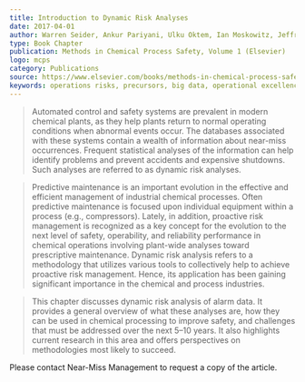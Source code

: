 ```yaml
---
title: Introduction to Dynamic Risk Analyses
date: 2017-04-01
author: Warren Seider, Ankur Pariyani, Ulku Oktem, Ian Moskowitz, Jeffrey Arbogast, and Masoud Soroush
type: Book Chapter
publication: Methods in Chemical Process Safety, Volume 1 (Elsevier)
logo: mcps
category: Publications
source: https://www.elsevier.com/books/methods-in-chemical-process-safety/unknown/978-0-12-811547-3
keywords: operations risks, precursors, big data, operational excellence, early risk detection
---
```


> Automated control and safety systems are prevalent in modern chemical plants, as they help plants return to normal operating conditions when abnormal events occur.  The databases associated with these systems contain a wealth of information about near-miss occurrences.  Frequent statistical analyses of the information can help identify problems and prevent accidents and expensive shutdowns.  Such analyses are referred to as dynamic risk analyses.

> Predictive maintenance is an important evolution in the effective and efficient management of industrial chemical processes.  Often predictive maintenance is focused upon individual equipment within a process (e.g., compressors).  Lately, in addition, proactive risk management is recognized as a key concept for the evolution to the next level of safety, operability, and reliability performance in chemical operations involving plant-wide analyses toward prescriptive maintenance.  Dynamic risk analysis refers to a methodology that utilizes various tools to collectively help to achieve proactive risk management.  Hence, its application has been gaining significant importance in the chemical and process industries. 

> This chapter discusses dynamic risk analysis of alarm data.  It provides a general overview of what these analyses are, how they can be used in chemical processing to improve safety, and challenges that must be addressed over the next 5–10 years.  It also highlights current research in this area and offers perspectives on methodologies most likely to succeed.

Please contact Near-Miss Management to request a copy of the article.
